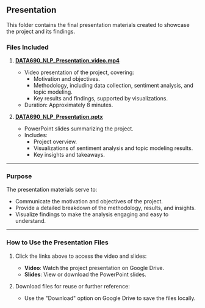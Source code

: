 ## **Presentation**

This folder contains the final presentation materials created to showcase the project and its findings.

### **Files Included**
1. **[DATA690_NLP_Presentation_video.mp4](https://drive.google.com/file/d/1B3LuxduliMRnJ0VrYh3n6B-iApae3vTr/view?usp=sharing)**  
   - Video presentation of the project, covering:
     - Motivation and objectives.
     - Methodology, including data collection, sentiment analysis, and topic modeling.
     - Key results and findings, supported by visualizations.
   - Duration: Approximately 8 minutes.

2. **[DATA690_NLP_Presentation.pptx](https://docs.google.com/presentation/d/1klmKJQwBj2cvePJJZM8iiWxIAadoY28f/edit?usp=sharing&ouid=109822513180364923174&rtpof=true&sd=true)**  
   - PowerPoint slides summarizing the project.
   - Includes:
     - Project overview.
     - Visualizations of sentiment analysis and topic modeling results.
     - Key insights and takeaways.

---

### **Purpose**
The presentation materials serve to:
- Communicate the motivation and objectives of the project.
- Provide a detailed breakdown of the methodology, results, and insights.
- Visualize findings to make the analysis engaging and easy to understand.

---

### **How to Use the Presentation Files**
1. Click the links above to access the video and slides:
   - **Video**: Watch the project presentation on Google Drive.
   - **Slides**: View or download the PowerPoint slides.

2. Download files for reuse or further reference:
   - Use the "Download" option on Google Drive to save the files locally.
